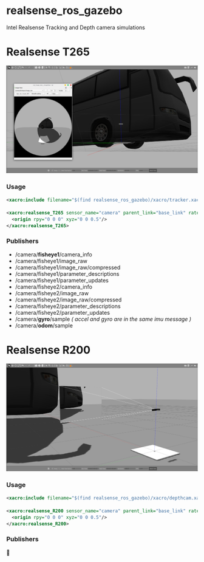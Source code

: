 # realsense_ros_gazebo
Intel Realsense Tracking and Depth camera simulations

# Realsense T265 #
![](doc/t265.png)

### Usage ###
```xml
<xacro:include filename="$(find realsense_ros_gazebo)/xacro/tracker.xacro"/>

<xacro:realsense_T265 sensor_name="camera" parent_link="base_link" rate="30.0">
  <origin rpy="0 0 0" xyz="0 0 0.5"/>
</xacro:realsense_T265>
```

### Publishers ###
* /camera/**fisheye1**/camera_info
* /camera/fisheye1/image_raw
* /camera/fisheye1/image_raw/compressed
* /camera/fisheye1/parameter_descriptions
* /camera/fisheye1/parameter_updates
* /camera/fisheye2/camera_info
* /camera/fisheye2/image_raw
* /camera/fisheye2/image_raw/compressed
* /camera/fisheye2/parameter_descriptions
* /camera/fisheye2/parameter_updates
* /camera/**gyro**/sample _( accel and gyro are in the same imu message )_
* /camera/**odom**/sample

# Realsense R200 #
![](doc/r200.png)

### Usage ###
```xml
<xacro:include filename="$(find realsense_ros_gazebo)/xacro/depthcam.xacro"/>

<xacro:realsense_R200 sensor_name="camera" parent_link="base_link" rate="30.0">
  <origin rpy="0 0 0" xyz="0 0 0.5"/>
</xacro:realsense_R200>
```

### Publishers ###

:construction:
